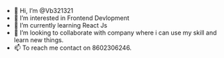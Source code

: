 - 👋 Hi, I’m @Vb321321
- 👀 I’m interested in Frontend Devlopment
- 🌱 I’m currently learning React Js
- 💞️ I’m looking to collaborate with company where i can use my skill and learn new things.
- 📫 To reach me contact on 8602306246.

<!---
Vb321321/Vb321321 is a ✨ special ✨ repository because its `README.md` (this file) appears on your GitHub profile.
You can click the Preview link to take a look at your changes.
--->
